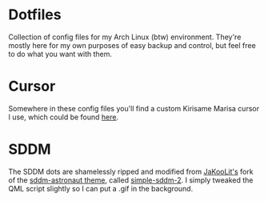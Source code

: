 # Dotfiles
Collection of config files for my Arch Linux (btw) environment. They're mostly here for my own purposes of easy backup and control, but feel free to do what you want with them.

# Cursor
Somewhere in these config files you'll find a custom Kirisame Marisa cursor I use, which could be found [here](https://store.kde.org/p/2165948).

# SDDM
The SDDM dots are shamelessly ripped and modified from [JaKooLit's](https://github.com/JaKooLit) fork of the [sddm-astronaut theme](https://github.com/Keyitdev/sddm-astronaut-theme), called [simple-sddm-2](https://github.com/JaKooLit/simple-sddm-2). I simply tweaked the QML script slightly so I can put a .gif in the background.
